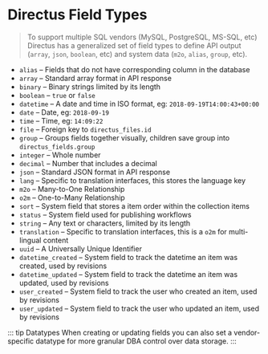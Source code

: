 # Directus Field Types

> To support multiple SQL vendors (MySQL, PostgreSQL, MS-SQL, etc) Directus has a generalized set of field types to define API output (`array`, `json`, `boolean`, etc) and system data (`m2o`, `alias`, `group`, etc).

* `alias` – Fields that do not have corresponding column in the database
* `array` – Standard array format in API response
* `binary` – Binary strings limited by its length
* `boolean` – `true` or `false`
* `datetime` – A date and time in ISO format, eg: `2018-09-19T14:00:43+00:00`
* `date` – Date, eg: `2018-09-19`
* `time` – Time, eg: `14:09:22`
* `file` – Foreign key to `directus_files.id`
* `group` – Groups fields together visually, children save group into `directus_fields.group`
* `integer` – Whole number
* `decimal` – Number that includes a decimal
* `json` – Standard JSON format in API response
* `lang` – Specific to translation interfaces, this stores the language key
* `m2o` – Many-to-One Relationship
* `o2m` – One-to-Many Relationship
* `sort` – System field that stores a item order within the collection items
* `status` – System field used for publishing workflows
* `string` – Any text or characters, limited by its length
* `translation` – Specific to translation interfaces, this is a `o2m` for multi-lingual content
* `uuid` – A Universally Unique Identifier
* `datetime_created` – System field to track the datetime an item was created, used by revisions
* `datetime_updated` – System field to track the datetime an item was updated, used by revisions
* `user_created` – System field to track the user who created an item, used by revisions
* `user_updated` – System field to track the user who updated an item, used by revisions

::: tip Datatypes
When creating or updating fields you can also set a vendor-specific datatype for more granular DBA control over data storage.
:::